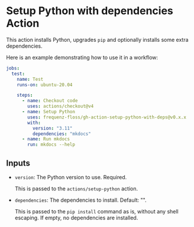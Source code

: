 # Setup Python with dependencies Action

This action installs Python, upgrades `pip` and optionally installs some extra
dependencies.

Here is an example demonstrating how to use it in a workflow:

```yaml
jobs:
  test:
    name: Test
    runs-on: ubuntu-20.04

    steps:
      - name: Checkout code
        uses: actions/checkout@v4
      - name: Setup Python
        uses: frequenz-floss/gh-action-setup-python-with-deps@v0.x.x
        with:
          version: "3.11"
          dependencies: "mkdocs"
      - name: Run mkdocs
        run: mkdocs --help
```

## Inputs

* `version`: The Python version to use. Required.

   This is passed to the `actions/setup-python` action.

* `dependencies`: The dependencies to install. Default: "".

  This is passed to the `pip install` command as is, without any shell
  escaping. If empty, no dependencies are installed. 
